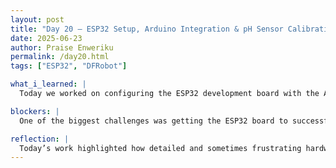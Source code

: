 ```yaml
---
layout: post
title: "Day 20 – ESP32 Setup, Arduino Integration & pH Sensor Calibration Attempt "
date: 2025-06-23
author: Praise Enweriku
permalink: /day20.html
tags: ["ESP32", "DFRobot"]

what_i_learned: |
  Today we worked on configuring the ESP32 development board with the Arduino IDE to begin testing pH levels using a buffer solution with a known pH of 7. We installed the necessary Arduino software and added support for the ESP32 board through the board manager to prepare for data collection. For the hardware, we used jumper wires, an adapter, and the ESP32 to assemble the circuit and connect the pH sensor. The sensor used was the DFRobot Gravity Analog pH Sensor Meter Kit V2 (SKU: SEN0161-V2), which is designed to measure pH values and display them in real time on the Serial Monitor. This process gave us hands-on experience in setting up physical components and working with serial communication. Even though we faced a few technical obstacles, it helped solidify my understanding of how sensor data flows from the hardware into the Arduino environment.

blockers: |
  One of the biggest challenges was getting the ESP32 board to successfully upload code. The Arduino IDE displayed the following error repeatedly: Despite switching cables and double-checking connections, the board wasn't recognized for uploading. 

reflection: |
  Today’s work highlighted how detailed and sometimes frustrating hardware setup can be. Successfully building the physical system felt like a win, but the communication errors and calibration issues reminded me that troubleshooting is a big part of working with sensors and microcontrollers. Even though we didn’t fully resolve the upload or calibration problems, I feel like I have a stronger grasp on the process of building hardware setups and working with serial data. I’m looking forward to getting the ESP32 properly connected and seeing accurate pH readings in future tests.
---
```

